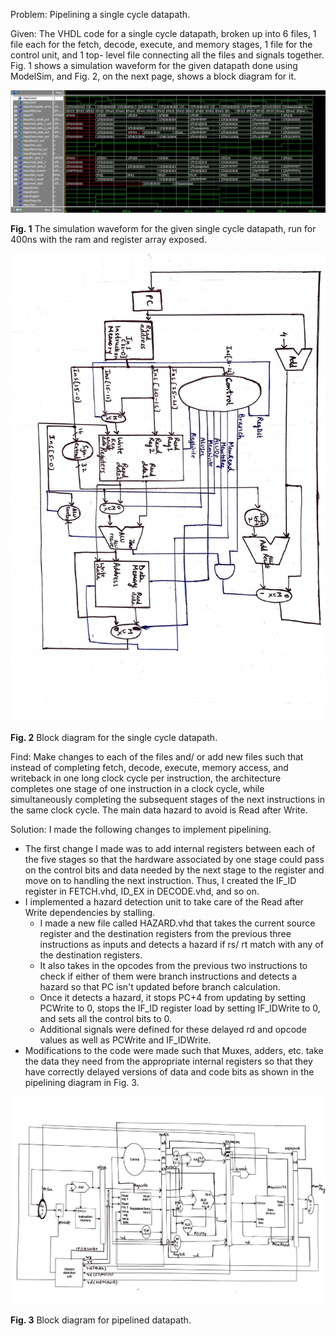 Problem: Pipelining a single cycle datapath.

Given: The VHDL code for a single cycle datapath, broken up into 6 files, 1 file each for the fetch, decode, execute, and memory stages, 1 file for the control unit, and 1 top- level file connecting all the files and signals together. Fig. 1 shows a simulation waveform for the given datapath done using ModelSim, and Fig. 2, on the next page, shows a block diagram for it.

![](https://github.com/AkankshaJjw/ComputerArchitecture/blob/master/MulticycleDatapathPipelining/fig1.jpg)

**Fig. 1** The simulation waveform for the given single cycle datapath, run for 400ns with the ram and register array exposed.

![](https://github.com/AkankshaJjw/ComputerArchitecture/blob/master/MulticycleDatapathPipelining/fig2.jpg)

**Fig. 2** Block diagram for the single cycle datapath.

Find: Make changes to each of the files and/ or add new files such that instead of completing fetch, decode, execute, memory access, and writeback in one long clock cycle per instruction, the architecture completes one stage of one instruction in a clock cycle, while simultaneously completing the subsequent stages of the next instructions in the same clock cycle. The main data hazard to avoid is Read after Write.

Solution: I made the following changes to implement pipelining.

- The first change I made was to add internal registers between each of the five stages so that the hardware associated by one stage could pass on the control bits and data needed by the next stage to the register and move on to handling the next instruction. Thus, I created the IF\_ID register in FETCH.vhd, ID\_EX in DECODE.vhd, and so on.
- I implemented a hazard detection unit to take care of the Read after Write dependencies by stalling.
  - I made a new file called HAZARD.vhd that takes the current source register and the destination registers from the previous three instructions as inputs and detects a hazard if rs/ rt match with any of the destination registers.
  - It also takes in the opcodes from the previous two instructions to check if either of them were branch instructions and detects a hazard so that PC isn&#39;t updated before branch calculation.
  - Once it detects a hazard, it stops PC+4 from updating by setting PCWrite to 0, stops the IF\_ID register load by setting IF\_IDWrite to 0, and sets all the control bits to 0.
  - Additional signals were defined for these delayed rd and opcode values as well as PCWrite and IF\_IDWrite.
- Modifications to the code were made such that Muxes, adders, etc. take the data they need from the appropriate internal registers so that they have correctly delayed versions of data and code bits as shown in the pipelining diagram in Fig. 3.

![](https://github.com/AkankshaJjw/ComputerArchitecture/blob/master/MulticycleDatapathPipelining/fig3.jpg)

**Fig. 3** Block diagram for pipelined datapath.
